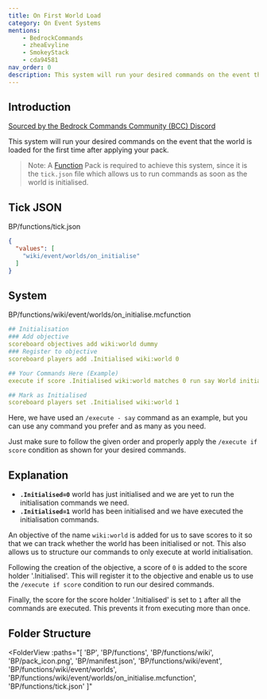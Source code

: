 ```yaml
---
title: On First World Load
category: On Event Systems
mentions:
    - BedrockCommands
    - zheaEvyline
    - SmokeyStack
    - cda94581
nav_order: 0
description: This system will run your desired commands on the event that the world is loaded for the first time after applying your pack.
---
```


## Introduction

[Sourced by the Bedrock Commands Community (BCC) Discord](https://bedrockcommands.org/)

This system will run your desired commands on the event that the world is loaded for the first time after applying your pack.
> Note: A [Function](/commands/mcfunctions) Pack is required to achieve this system, since it is the `tick.json` file which allows us to run commands as soon as the world is initialised.


## Tick JSON

<CodeHeader>BP/functions/tick.json</CodeHeader>
```json
{
  "values": [
    "wiki/event/worlds/on_initialise"
  ]
}
```

## System

<CodeHeader>BP/functions/wiki/event/worlds/on_initialise.mcfunction</CodeHeader>
```yaml
## Initialisation
### Add objective
scoreboard objectives add wiki:world dummy
### Register to objective
scoreboard players add .Initialised wiki:world 0

## Your Commands Here (Example)
execute if score .Initialised wiki:world matches 0 run say World initialised! Pack loaded for the first time.

## Mark as Initialised
scoreboard players set .Initialised wiki:world 1
```

Here, we have used an `/execute - say` command as an example, but you can use any command you prefer and as many as you need.

Just make sure to follow the given order and properly apply the `/execute if score` condition as shown for your desired commands.

## Explanation

- **` .Initialised=0 `** world has just initialised and we are yet to run the initialisation commands we need.
- **` .Initialised=1 `** world has been initialised and we have executed the initialisation commands.

An objective of the name `wiki:world` is added for us to save scores to it so that we can track whether the world has been initialised or not. This also allows us to structure our commands to only execute at world initialisation.

Following the creation of the objective, a score of `0` is added to the score holder '.Initialised'. This will register it to the objective and enable us to use the `/execute if score` condition to run our desired commands.

Finally, the score for the score holder '.Initialised' is set to `1` after all the commands are executed. This prevents it from executing more than once.

## Folder Structure

<FolderView
	:paths="[
    'BP',
    'BP/functions',
    'BP/functions/wiki',
    'BP/pack_icon.png',
    'BP/manifest.json',
    'BP/functions/wiki/event',
    'BP/functions/wiki/event/worlds',
    'BP/functions/wiki/event/worlds/on_initialise.mcfunction',
    'BP/functions/tick.json'
]"
></FolderView>
